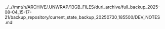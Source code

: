 ../..//mnt/h/ARCHIVE/.UNWRAP/13GB_FILES/duri_archive/full_backup_2025-08-04_15-17-21/backup_repository/current_state_backup_20250730_185500/DEV_NOTES.md